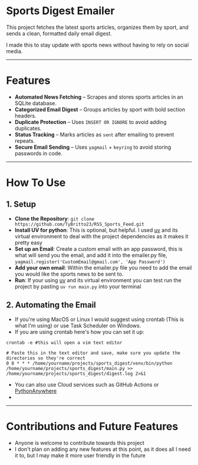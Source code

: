 # Sports Digest Emailer

This project fetches the latest sports articles, organizes them by sport, and sends a clean, formatted daily email digest.

I made this to stay update with sports news without having to rely on social media.

---

# Features
- **Automated News Fetching** – Scrapes and stores sports articles in an SQLite database.
- **Categorized Email Digest** – Groups articles by sport with bold section headers.
- **Duplicate Protection** – Uses `INSERT OR IGNORE` to avoid adding duplicates.
- **Status Tracking** – Marks articles as `sent` after emailing to prevent repeats.
- **Secure Email Sending** – Uses `yagmail` + `keyring` to avoid storing passwords in code.

---

# How To Use
## 1. Setup
- **Clone the Repository**: `git clone https://github.com/TyBritto23/RSS_Sports_Feed.git`
- **Install UV for python**: This is optional, but helpful. I used [uv](https://docs.astral.sh/uv/) and its virtual environment to deal with the project dependencies as it makes it pretty easy
- **Set up an Email**: Create a custom email with an app password, this is what will send you the email, and add it into the emailer.py file, `yagmail.register('CustomEmail@gmail.com', 'App Password')`
- **Add your own email**: Within the emailer.py file you need to add the email you would like the sports news to be sent to.
- **Run**: If your using [uv](https://docs.astral.sh/uv/) and its virtual environment you can test run the project by pasting `uv run main.py` into your terminal

## 2. Automating the Email
- If you're using MacOS or Linux I would suggest using crontab (This is what I'm using) or use Task Scheduler on Windows.
- If you are using crontab here's how you can set it up:
```
crontab -e #this will open a vim text editor

# Paste this in the text editor and save, make sure you update the directories so they're correct
0 8 * * * /home/yourname/projects/sports_digest/venv/bin/python /home/yourname/projects/sports_digest/main.py >> /home/yourname/projects/sports_digest/digest.log 2>&1

```
- You can also use Cloud services such as GitHub Actions or [PythonAnywhere](https://www.pythonanywhere.com/)
- 

---

# Contributions and Future Features
- Anyone is welcome to contribute towards this project
- I don't plan on adding any new features at this point, as it does all I need it to, but I may make it more user friendly in the future







